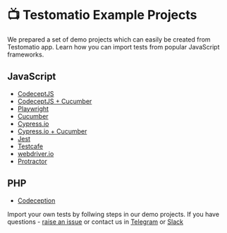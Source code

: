 # 📺 Testomatio Example Projects 

We prepared a set of demo projects which can easily be created from Testomatio app. 
Learn how you can import tests from popular JavaScript frameworks.

## JavaScript

* [CodeceptJS](https://github.com/testomatio/examples/tree/master/codeceptJS)
* [CodeceptJS + Cucumber](https://github.com/testomatio/examples/tree/master/codeceptjs-cucumber)
* [Playwright](https://github.com/testomatio/examples/tree/master/playwright)
* [Cucumber](https://github.com/testomatio/examples/tree/master/cucumber)
* [Cypress.io](https://github.com/testomatio/examples/tree/master/cypress)
* [Cypress.io + Cucumber](https://github.com/testomatio/examples/tree/master/cypress-cucumber)
* [Jest](https://github.com/testomatio/examples/tree/master/jest)
* [Testcafe](https://github.com/testomatio/examples/tree/master/testcafe)
* [webdriver.io](https://github.com/testomatio/examples/tree/master/webdriverio-mocha)
* [Protractor](https://github.com/testomatio/examples/tree/master/protractor)

## PHP

* [Codeception](https://github.com/testomatio/examples/tree/master/codeception)

Import your own tests by follwing steps in our demo projects.
If you have questions - [raise an issue](https://github.com/testomatio/app/issues) or contact us in [Telegram](https://t.me/testomatio_chat) or [Slack](https://testomatio.herokuapp.com/)

